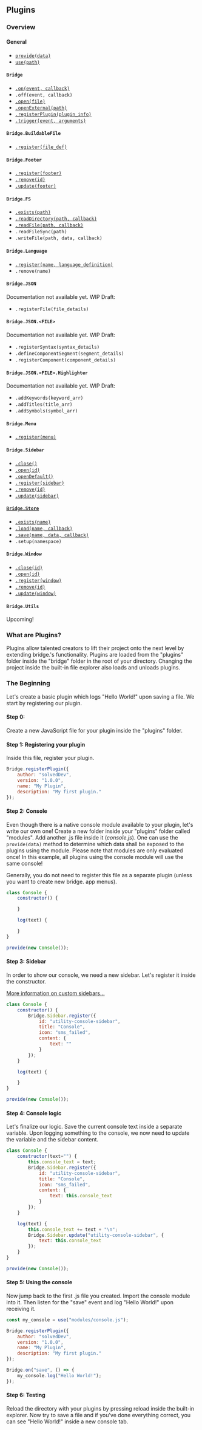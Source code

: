 ## Plugins

### Overview
#### General
- [```provide(data)```](https://github.com/solvedDev/bridge./blob/master/plugins/provide.md)
- [```use(path)```](https://github.com/solvedDev/bridge./blob/master/plugins/use.md)

#### ```Bridge```
- [```.on(event, callback)```](https://github.com/solvedDev/bridge./blob/master/plugins/bridge/on.md)
- ```.off(event, callback)```
- [```.open(file)```](https://github.com/solvedDev/bridge./blob/master/plugins/bridge/open.md)
- [```.openExternal(path)```](https://github.com/solvedDev/bridge./blob/master/plugins/bridge/openExternal.md)
- [```.registerPlugin(plugin_info)```](https://github.com/solvedDev/bridge./blob/master/plugins/bridge/registerPlugin.md)
- [```.trigger(event, arguments)```](https://github.com/solvedDev/bridge./blob/master/plugins/bridge/trigger.md)

#### ```Bridge.BuildableFile```
- [```.register(file_def)```](https://github.com/solvedDev/bridge./blob/master/plugins/bridge/buildableFile/register.md)

#### ```Bridge.Footer```
- [```.register(footer)```](https://github.com/solvedDev/bridge./blob/master/plugins/bridge/footer/register.md)
- [```.remove(id)```](https://github.com/solvedDev/bridge./blob/master/plugins/bridge/footer/remove.md)
- [```.update(footer)```](https://github.com/solvedDev/bridge./blob/master/plugins/bridge/footer/update.md)

#### ```Bridge.FS```
- [```.exists(path)```](https://github.com/solvedDev/bridge./blob/master/plugins/bridge/fs/exists.md)
- [```.readDirectory(path, callback)```](https://github.com/solvedDev/bridge./blob/master/plugins/bridge/fs/readDirectory.md)
- [```.readFile(path, callback)```](https://github.com/solvedDev/bridge./blob/master/plugins/bridge/fs/readFile.md)
- ```.readFileSync(path)```
- ```.writeFile(path, data, callback)```

#### ```Bridge.Language```
 - [```.register(name, language_definition)```](https://github.com/solvedDev/bridge./blob/master/plugins/bridge/highlighter/registerLanguage.md)
 - ```.remove(name)```

#### ```Bridge.JSON```
Documentation not available yet.
WIP Draft:
- ```.registerFile(file_details)```

#### ```Bridge.JSON.<FILE>```
Documentation not available yet.
WIP Draft:
- ```.registerSyntax(syntax_details)```
- ```.defineComponentSegment(segment_details)```
- ```.registerComponent(component_details)```

#### ```Bridge.JSON.<FILE>.Highlighter```
Documentation not available yet.
WIP Draft:
- ```.addKeywords(keyword_arr)```
- ```.addTitles(title_arr)```
- ```.addSymbols(symbol_arr)```

#### ```Bridge.Menu```
- [```.register(menu)```](https://github.com/solvedDev/bridge./blob/master/plugins/bridge/menu/register.md)

#### ```Bridge.Sidebar```
- [```.close()```](https://github.com/solvedDev/bridge./blob/master/plugins/bridge/sidebar/close.md)
- [```.open(id)```](https://github.com/solvedDev/bridge./blob/master/plugins/bridge/sidebar/open.md)
- [```.openDefault()```](https://github.com/solvedDev/bridge./blob/master/plugins/bridge/sidebar/open_default.md)
- [```.register(sidebar)```](https://github.com/solvedDev/bridge./blob/master/plugins/bridge/sidebar/register.md)
- [```.remove(id)```](https://github.com/solvedDev/bridge./blob/master/plugins/bridge/sidebar/remove.md)
- [```.update(sidebar)```](https://github.com/solvedDev/bridge./blob/master/plugins/bridge/sidebar/update.md)

#### [```Bridge.Store```](https://github.com/solvedDev/bridge./blob/master/plugins/bridge/Store.md)
- [```.exists(name)```](https://github.com/solvedDev/bridge./blob/master/plugins/bridge/store/exists.md)
- [```.load(name, callback)```](https://github.com/solvedDev/bridge./blob/master/plugins/bridge/store/load.md)
- [```.save(name, data, callback)```](https://github.com/solvedDev/bridge./blob/master/plugins/bridge/store/save.md)
- ```.setup(namespace)```

#### ```Bridge.Window```
- [```.close(id)```](https://github.com/solvedDev/bridge./blob/master/plugins/bridge/window/close.md)
- [```.open(id)```](https://github.com/solvedDev/bridge./blob/master/plugins/bridge/window/open.md)
- [```.register(window)```](https://github.com/solvedDev/bridge./blob/master/plugins/bridge/window/register.md)
- [```.remove(id)```](https://github.com/solvedDev/bridge./blob/master/plugins/bridge/window/remove.md)
- [```.update(window)```](https://github.com/solvedDev/bridge./blob/master/plugins/bridge/window/update.md)

#### ```Bridge.Utils```
Upcoming!

### What are Plugins?
Plugins allow talented creators to lift their project onto the next level by extending bridge.'s functionality. 
Plugins are loaded from the "plugins" folder inside the "bridge" folder in the root of your directory. Changing the project inside the
built-in file explorer also loads and unloads plugins.

### The Beginning
Let's create a basic plugin which logs "Hello World!" upon saving a file. We start by registering our plugin.  

#### Step 0:
Create a new JavaScript file for your plugin inside the "plugins" folder.

#### Step 1: Registering your plugin
Inside this file, register your plugin.
```javascript
Bridge.registerPlugin({
    author: "solvedDev",
    version: "1.0.0",
    name: "My Plugin",
    description: "My first plugin."
});
```

#### Step 2: Console
Even though there is a native console module available to your plugin, let's write our own one! Create a new folder inside your "plugins" folder called "modules". Add another .js file inside it (*console.js*). One can use the ```provide(data)``` method to determine which data shall be exposed to the plugins using the module. Please note that modules are only evaluated once! In this example, all plugins using the console module will use the same console!

Generally, you do not need to register this file as a separate plugin (unless you want to create new bridge. app menus).
```javascript
class Console {
    constructor() {

    }

    log(text) {

    }
}

provide(new Console());
```

#### Step 3: Sidebar
In order to show our console, we need a new sidebar. Let's register it inside the constructor.

[More information on custom sidebars...](https://github.com/solvedDev/bridge./blob/master/plugins/bridge/sidebar/register.md)
```javascript
class Console {
    constructor() {
        Bridge.Sidebar.register({
            id: "utility-console-sidebar",
            title: "Console",
            icon: "sms_failed",
            content: {
                text: ""
            }
        });
    }

    log(text) {

    }
}

provide(new Console());
```

#### Step 4: Console logic
Let's finalize our logic. Save the current console text inside a separate variable. Upon logging something to the console, we now need to update the variable and the sidebar content.

```javascript
class Console {
    constructor(text="") {
        this.console_text = text;
        Bridge.Sidebar.register({
            id: "utility-console-sidebar",
            title: "Console",
            icon: "sms_failed",
            content: {
                text: this.console_text
            }
        });
    }

    log(text) {
        this.console_text += text + "\n";
        Bridge.Sidebar.update("utility-console-sidebar", {
            text: this.console_text
        });
    }
}

provide(new Console());
```

#### Step 5: Using the console
Now jump back to the first .js file you created. Import the console module into it. Then listen for the "save" event and log "Hello World!" upon receiving it.

```javascript
const my_console = use("modules/console.js");

Bridge.registerPlugin({
    author: "solvedDev",
    version: "1.0.0",
    name: "My Plugin",
    description: "My first plugin."
});

Bridge.on("save", () => {
    my_console.log("Hello World!");
});
```

#### Step 6: Testing
Reload the directory with your plugins by pressing reload inside the built-in explorer. Now try to save a file and if you've done everything correct, you can see "Hello World!" inside a new console tab.
